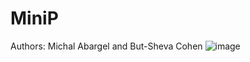 # MiniP
Authors:
Michal Abargel and But-Sheva Cohen
![image](https://user-images.githubusercontent.com/73194579/235347889-8b2a6351-e1d0-4714-a137-7ae5193f625c.png)
